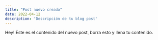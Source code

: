 ```yaml
---
title: "Post nuevo creado"
date: 2022-04-12
description: 'Descripción de tu blog post'
---
```


Hey! Este es el contenido del nuevo post, borra esto y llena tu contenido.
